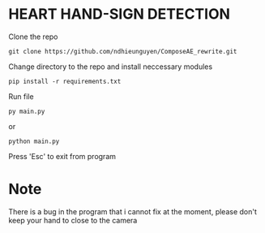 # HEART HAND-SIGN DETECTION

Clone the repo
```
git clone https://github.com/ndhieunguyen/ComposeAE_rewrite.git
```

Change directory to the repo and install neccessary modules
```
pip install -r requirements.txt
```

Run file
```
py main.py
```
or
```
python main.py
```

Press 'Esc' to exit from program

# Note
There is a bug in the program that i cannot fix at the moment, please don't keep your hand to close to the camera